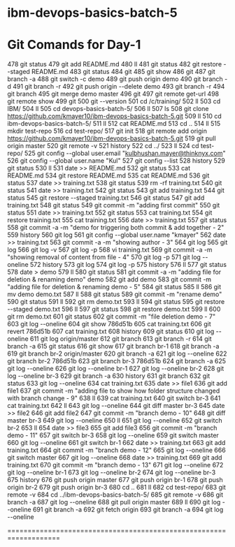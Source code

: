 # ibm-devops-basics-batch-5
# Git Comands for Day-1

  478  git status
  479  git add README.md
  480  ll
  481  git status
  482  git restore --staged README.md
  483  git status
  484  git
  485  git show
  486  git
  487  git branch -a
  488  git switch -c demo
  489  git push origin demo
  490  git branch -d
  491  git branch -r
  492  git push origin --delete demo
  493  git branch -r
  494  git branch
  495  git merge demo master
  496  git
  497  git remote get-url
  498  git remote show
  499  git
  500  git --version
  501  cd /c/training/
  502  ll
  503  cd IBM/
  504  ll
  505  cd devops-basics-batch-5/
  506  ll
  507  ls
  508  git clone https://github.com/kmayer10/ibm-devops-basics-batch-5.git
  509  ll
  510  cd ibm-devops-basics-batch-5/
  511  ll
  512  cat README.md
  513  cd ..
  514  ll
  515  mkdir test-repo
  516  cd test-repo/
  517  git init
  518  git remote add origin https://github.com/kmayer10/ibm-devops-basics-batch-5.git
  519  git pull origin master
  520  git remote -v
  521  history
  522  cd ../
  523  ll
  524  cd test-repo/
  525  git config --global user.email "kulbhushan.mayer@thinknyx.com"
  526  git config --global user.name "Kul"
  527  git config --list
  528  history
  529  git status
  530  ll
  531  date >> README.md
  532  git status
  533  cat README.md
  534  git restore README.md
  535  cat README.md
  536  git status
  537  date >> training.txt
  538  git status
  539  rm -rf training.txt
  540  git status
  541  date >> training.txt
  542  git status
  543  git add training.txt
  544  git status
  545  git restore --staged training.txt
  546  git status
  547  git add training.txt
  548  git status
  549  git commit -m "adding first commit"
  550  git status
  551  date >> training.txt
  552  git status
  553  cat training.txt
  554  git restore training.txt
  555  cat training.txt
  556  date >> training.txt
  557  git status
  558  git commit -a -m "demo for triggering both commit & add together - 2"
  559  history
  560  git log
  561  git config --global user.name "kmayer"
  562  date >> training.txt
  563  git commit -a -m "showing author - 3"
  564  git log
  565  git log
  566  git log -v
  567  git log -p
  568  vi training.txt
  569  git commit -a -m "showing removal of content from file - 4"
  570  git log -p
  571  git log --oneline
  572  history
  573  git log
  574  git log -p
  575  history
  576  ll
  577  git status
  578  date > demo
  579  ll
  580  git status
  581  git commit -a -m "adding file for deletion & renaming demo" demo
  582  git add demo
  583  git commit -m "adding file for deletion & renaming demo - 5"
  584  git status
  585  ll
  586  git mv demo demo.txt
  587  ll
  588  git status
  589  git commit -m "rename demo"
  590  git status
  591  ll
  592  git rm demo.txt
  593  ll
  594  git status
  595  git restore --staged demo.txt
  596  ll
  597  git status
  598  git restore demo.txt
  599  ll
  600  git rm demo.txt
  601  git status
  602  git commit -m "file deletion demo - 7"
  603  git log --oneline
  604  git show 786d51b
  605  cat training.txt
  606  git revert 786d51b
  607  cat training.txt
  608  history
  609  git status
  610  git log --oneline
  611  git log origin/master
  612  git branch
  613  git branch -r
  614  git branch -a
  615  git status
  616  git show
  617  git branch br-1
  618  git branch -a
  619  git branch br-2 origin/master
  620  git branch -a
  621  git log --oneline
  622  git branch br-2 786d51b
  623  git branch br-3 786d51b
  624  git branch -a
  625  git log --oneline
  626  git log --oneline br-1
  627  git log --oneline br-2
  628  git log --oneline br-3
  629  git branch -a
  630  history
  631  git branch
  632  git status
  633  git log --oneline
  634  cat training.txt
  635  date >> file1
  636  git add file1
  637  git commit -m "adding file to show how folder structure changed with branch change - 9"
  638  ll
  639  cat training.txt
  640  git switch br-3
  641  cat training.txt
  642  ll
  643  git log --oneline
  644  git diff master br-3
  645  date >> file2
  646  git add file2
  647  git commit -m "branch demo - 10"
  648  git diff master br-3
  649  git log --oneline
  650  ll
  651  git log --oneline
  652  git switch br-2
  653  ll
  654  date >> file3
  655  git add file3
  656  git commit -m "branch demo - 11"
  657  git switch br-3
  658  git log --oneline
  659  git switch master
  660  git log --oneline
  661  git switch br-1
  662  date >> training.txt
  663  git add training.txt
  664  git commit -m "branch demo - 12"
  665  git log --oneline
  666  git switch master
  667  git log --oneline
  668  date >> training.txt
  669  git add training.txt
  670  git commit -m "branch demo - 13"
  671  git log --oneline
  672  git log --oneline br-1
  673  git log --oneline br-2
  674  git log --oneline br-3
  675  history
  676  git push origin master
  677  git push origin br-1
  678  git push origin br-2
  679  git push origin br-3
  680  cd ..
  681  ll
  682  cd test-repo/
  683  git remote -v
  684  cd ../ibm-devops-basics-batch-5/
  685  git remote -v
  686  git branch -a
  687  git log --oneline
  688  git pull origin master
  689  ll
  690  git log --oneline
  691  git branch -a
  692  git fetch origin
  693  git branch -a
  694  git log --oneline
  
 ===================================================================
